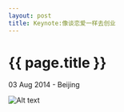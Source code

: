 ```yaml
---
layout: post
title: Keynote:像谈恋爱一样去创业
---
```


{{ page.title }}
================

<p class="meta">03 Aug 2014 - Beijing</p>

![Alt text](/images/像谈恋爱一样去创业/像谈恋爱一样去创业.001.png)

